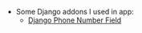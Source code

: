 * Some Django addons I used in app:
   * [Django Phone Number Field](https://github.com/stefanfoulis/django-phonenumber-field)
